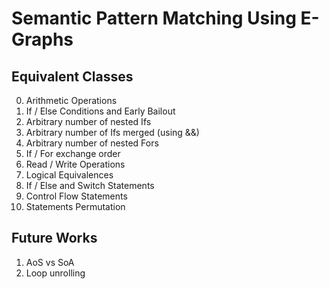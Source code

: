 # Semantic Pattern Matching Using E-Graphs

## Equivalent Classes

0. Arithmetic Operations
1. If / Else Conditions and Early Bailout
2. Arbitrary number of nested Ifs
3. Arbitrary number of Ifs merged (using &&)
4. Arbitrary number of nested Fors
5. If / For exchange order
6. Read / Write Operations
7. Logical Equivalences
8. If / Else and Switch Statements
9. Control Flow Statements
10. Statements Permutation

## Future Works

1. AoS vs SoA
2. Loop unrolling